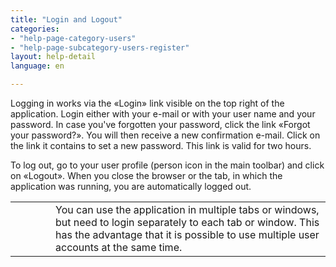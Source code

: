 ```yaml
---
title: "Login and Logout"
categories:
- "help-page-category-users"
- "help-page-subcategory-users-register"
layout: help-detail
language: en

---
```


Logging in works via the &laquo;Login&raquo; link visible on the top right of the application. Login either with your e-mail or with your user name and your password. In case you've forgotten your password, click the link &laquo;Forgot your password?&raquo;. You will then receive a new confirmation e-mail. Click on the link it contains to set a new password. This link is valid for two hours.

To log out, go to your user profile (person icon in the main toolbar) and click on &laquo;Logout&raquo;. When you close the browser or the tab, in which the application was running, you are automatically logged out.

<div class="alert alert-warning important-info">
  <table>
    <tr>
        <td style="width:3em">
          <div class="important-info-icon">
            <span class="glyphicon glyphicon-exclamation-sign" style="font-size:2em"></span>
          </div>
        </td>
        <td>You can use the application in multiple tabs or windows, but need to login separately to each tab or window. This has the advantage that it is possible to use multiple user accounts at the same time.</td>
    </tr>
  </table>
</div>
